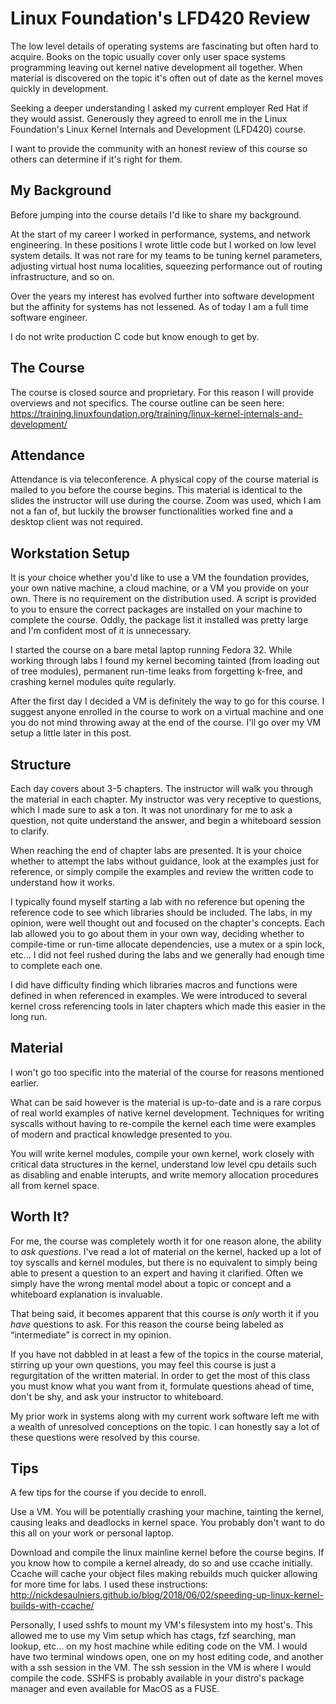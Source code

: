 # Linux Foundation's LFD420 Review

The low level details of operating systems are fascinating but often hard to acquire.
Books on the topic usually cover only user space systems programming leaving out kernel native development all together.
When material is discovered on the topic it's often out of date as the kernel moves quickly in development.

Seeking a deeper understanding I asked my current employer Red Hat if they would assist.
Generously they agreed to enroll me in the Linux Foundation's Linux Kernel Internals and Development (LFD420) course.

I want to provide the community with an honest review of this course so others can determine if it's right for them.

## My Background

Before jumping into the course details I'd like to share my background.

At the start of my career I worked in performance, systems, and network engineering.
In these positions I wrote little code but I worked on low level system details.
It was not rare for my teams to be tuning kernel parameters, adjusting virtual host numa localities, squeezing performance out of routing infrastructure, and so on.

Over the years my interest has evolved further into software development but the affinity for systems has not lessened.
As of today I am a full time software engineer.

I do not write production C code but know enough to get by.

## The Course

The course is closed source and proprietary.
For this reason I will provide overviews and not specifics.
The course outline can be seen here:
https://training.linuxfoundation.org/training/linux-kernel-internals-and-development/

## Attendance

Attendance is via teleconference.
A physical copy of the course material is mailed to you before the course begins.
This material is identical to the slides the instructor will use during the course.
Zoom was used, which I am not a fan of, but luckily the browser functionalities worked fine and a desktop client was not required.

## Workstation Setup

It is your choice whether you'd like to use a VM the foundation provides, your own native machine, a cloud machine, or a VM you provide on your own.
There is no requirement on the distribution used.
A script is provided to you to ensure the correct packages are installed on your machine to complete the course.
Oddly, the package list it installed was pretty large and I'm confident most of it is unnecessary.

I started the course on a bare metal laptop running Fedora 32.
While working through labs I found my kernel becoming tainted (from loading out of tree modules), permanent run-time leaks from forgetting k-free, and crashing kernel modules quite regularly.

After the first day I decided a VM is definitely the way to go for this course.
I suggest anyone enrolled in the course to work on a virtual machine and one you do not mind throwing away at the end of the course.
I'll go over my VM setup a little later in this post.

## Structure

Each day covers about 3-5 chapters.
The instructor will walk you through the material in each chapter.
My instructor was very receptive to questions, which I made sure to ask a ton.
It was not unordinary for me to ask a question, not quite understand the answer, and begin a whiteboard session to clarify.

When reaching the end of chapter labs are presented.
It is your choice whether to attempt the labs without guidance, look at the examples just for reference, or simply compile the examples and review the written code to understand how it works.

I typically found myself starting a lab with no reference but opening the reference code to see which libraries should be included.
The labs, in my opinion, were well thought out and focused on the chapter's concepts.
Each lab allowed you to go about them in your own way, deciding whether to compile-time or run-time allocate dependencies, use a mutex or a spin lock, etc...
I did not feel rushed during the labs and we generally had enough time to complete each one.

I did have difficulty finding which libraries macros and functions were defined in when referenced in examples.
We were introduced to several kernel cross referencing tools in later chapters which made this easier in the long run.

## Material

I won't go too specific into the material of the course for reasons mentioned earlier.

What can be said however is the material is up-to-date and is a rare corpus of real world examples of native kernel development.
Techniques for writing syscalls without having to re-compile the kernel each time were examples of modern and practical knowledge presented to you.

You will write kernel modules, compile your own kernel, work closely with critical data structures in the kernel, understand low level cpu details such as disabling and enable interupts, and write memory allocation procedures all from kernel space.

## Worth It?

For me, the course was completely worth it for one reason alone, the ability to *ask questions*.
I've read a lot of material on the kernel, hacked up a lot of toy syscalls and kernel modules, but there is no equivalent to simply being able to present a question to an expert and having it clarified.
Often we simply have the wrong mental model about a topic or concept and a whiteboard explanation is invaluable.

That being said, it becomes apparent that this course is *only* worth it if you *have* questions to ask.
For this reason the course being labeled as “intermediate” is correct in my opinion.

If you have not dabbled in at least a few of the topics in the course material, stirring up your own questions, you may feel this course is just a regurgitation of the written material.
In order to get the most of this class you must know what you want from it, formulate questions ahead of time, don't be shy, and ask your instructor to whiteboard.

My prior work in systems along with my current work software left me with a wealth of unresolved conceptions on the topic.
I can honestly say a lot of these questions were resolved by this course.

## Tips

A few tips for the course if you decide to enroll.

Use a VM.
You will be potentially crashing your machine, tainting the kernel, causing leaks and deadlocks in kernel space.
You probably don't want to do this all on your work or personal laptop.

Download and compile the linux mainline kernel before the course begins.
If you know how to compile a kernel already, do so and use ccache initially.
Ccache will cache your object files making rebuilds much quicker allowing for more time for labs.
I used these instructions: http://nickdesaulniers.github.io/blog/2018/06/02/speeding-up-linux-kernel-builds-with-ccache/

Personally, I used sshfs to mount my VM's filesystem into my host's.
This allowed me to use my Vim setup which has ctags, fzf searching, man lookup, etc... on my host machine while editing code on the VM.
I would have two terminal windows open, one on my host editing code, and another with a ssh session in the VM.
The ssh session in the VM is where I would compile the code.
SSHFS is probably available in your distro's package manager and even available for MacOS as a FUSE.
